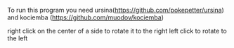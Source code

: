 To run this program you need ursina(https://github.com/pokepetter/ursina)  and kociemba (https://github.com/muodov/kociemba)

right click on the center of a side to rotate it to the right
left click to rotate to the left
